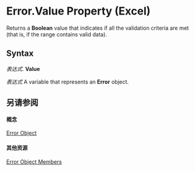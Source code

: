 
# Error.Value Property (Excel)

Returns a  **Boolean** value that indicates if all the validation criteria are met (that is, if the range contains valid data).


## Syntax

 _表达式_. **Value**

 _表达式_ A variable that represents an **Error** object.


## 另请参阅


#### 概念


[Error Object](bc8c4e3c-c831-58fd-c367-4246ad510ba9.md)
#### 其他资源


[Error Object Members](http://msdn.microsoft.com/library/9be927f4-9a22-d1b8-68ab-f1a003d59bd6%28Office.15%29.aspx)